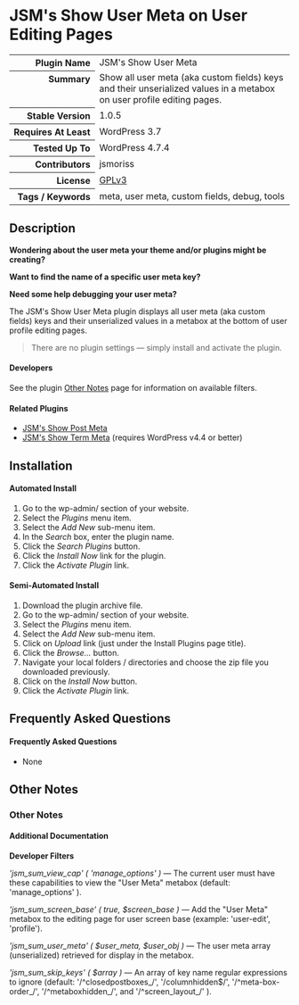 <h1>JSM&#039;s Show User Meta on User Editing Pages</h1>

<table>
<tr><th align="right" valign="top" nowrap>Plugin Name</th><td>JSM&#039;s Show User Meta</td></tr>
<tr><th align="right" valign="top" nowrap>Summary</th><td>Show all user meta (aka custom fields) keys and their unserialized values in a metabox on user profile editing pages.</td></tr>
<tr><th align="right" valign="top" nowrap>Stable Version</th><td>1.0.5</td></tr>
<tr><th align="right" valign="top" nowrap>Requires At Least</th><td>WordPress 3.7</td></tr>
<tr><th align="right" valign="top" nowrap>Tested Up To</th><td>WordPress 4.7.4</td></tr>
<tr><th align="right" valign="top" nowrap>Contributors</th><td>jsmoriss</td></tr>
<tr><th align="right" valign="top" nowrap>License</th><td><a href="https://www.gnu.org/licenses/gpl.txt">GPLv3</a></td></tr>
<tr><th align="right" valign="top" nowrap>Tags / Keywords</th><td>meta, user meta, custom fields, debug, tools</td></tr>
</table>

<h2>Description</h2>

<p><strong>Wondering about the user meta your theme and/or plugins might be creating?</strong></p>

<p><strong>Want to find the name of a specific user meta key?</strong></p>

<p><strong>Need some help debugging your user meta?</strong></p>

<p>The JSM's Show User Meta plugin displays all user meta (aka custom fields) keys and their unserialized values in a metabox at the bottom of user profile editing pages.</p>

<blockquote>
<p>There are no plugin settings &mdash; simply install and activate the plugin.</p>
</blockquote>

<h4>Developers</h4>

<p>See the plugin <a href="https://wordpress.org/plugins/jsm-show-user-meta/other_notes/">Other Notes</a> page for information on available filters.</p>

<h4>Related Plugins</h4>

<ul>
<li><a href="https://wordpress.org/plugins/jsm-show-post-meta/">JSM's Show Post Meta</a></li>
<li><a href="https://wordpress.org/plugins/jsm-show-term-meta/">JSM's Show Term Meta</a> (requires WordPress v4.4 or better)</li>
</ul>


<h2>Installation</h2>

<h4>Automated Install</h4>

<ol>
<li>Go to the wp-admin/ section of your website.</li>
<li>Select the <em>Plugins</em> menu item.</li>
<li>Select the <em>Add New</em> sub-menu item.</li>
<li>In the <em>Search</em> box, enter the plugin name.</li>
<li>Click the <em>Search Plugins</em> button.</li>
<li>Click the <em>Install Now</em> link for the plugin.</li>
<li>Click the <em>Activate Plugin</em> link.</li>
</ol>

<h4>Semi-Automated Install</h4>

<ol>
<li>Download the plugin archive file.</li>
<li>Go to the wp-admin/ section of your website.</li>
<li>Select the <em>Plugins</em> menu item.</li>
<li>Select the <em>Add New</em> sub-menu item.</li>
<li>Click on <em>Upload</em> link (just under the Install Plugins page title).</li>
<li>Click the <em>Browse...</em> button.</li>
<li>Navigate your local folders / directories and choose the zip file you downloaded previously.</li>
<li>Click on the <em>Install Now</em> button.</li>
<li>Click the <em>Activate Plugin</em> link.</li>
</ol>


<h2>Frequently Asked Questions</h2>

<h4>Frequently Asked Questions</h4>

<ul>
<li>None</li>
</ul>


<h2>Other Notes</h2>

<h3>Other Notes</h3>
<h4>Additional Documentation</h4>

<p><strong>Developer Filters</strong></p>

<p><em>'jsm_sum_view_cap' ( 'manage_options' )</em> &mdash; The current user must have these capabilities to view the "User Meta" metabox (default: 'manage_options' ).</p></p>

<p><em>'jsm_sum_screen_base' ( true, $screen_base )</em> &mdash; Add the "User Meta" metabox to the editing page for user screen base (example: 'user-edit', 'profile').</p></p>

<p><em>'jsm_sum_user_meta' ( $user_meta, $user_obj )</em> &mdash; The user meta array (unserialized) retrieved for display in the metabox.</p></p>

<p><em>'jsm_sum_skip_keys' ( $array )</em> &mdash; An array of key name regular expressions to ignore (default: '/^closedpostboxes_/', '/columnhidden$/', '/^meta-box-order_/', '/^metaboxhidden_/', and '/^screen_layout_/' ).</p></p>

